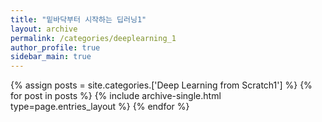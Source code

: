 ```yaml
---
title: "밑바닥부터 시작하는 딥러닝1"
layout: archive
permalink: /categories/deeplearning_1
author_profile: true
sidebar_main: true
---
```



{% assign posts = site.categories.['Deep Learning from Scratch1'] %}
{% for post in posts %} {% include archive-single.html type=page.entries_layout %} {% endfor %}